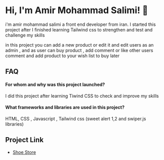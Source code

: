 
# Hi, I'm Amir Mohammad Salimi! 👋

i'm amir mohammad salimi a front end developer from iran.
I started this project after I finished learning Tailwind css to strengthen and test and challenge my skills

in this project you can add a new product or edit it and edit users as an admin , and as user can buy product , add comment or like other users comment and add product to your wish list to buy later
## FAQ

#### For whom and why was this project launched?

I did this project after learning Tiwind CSS to check and improve my skills

#### What frameworks and libraries are used in this project?

HTML, CSS , Javascript , Tailwind css
(sweet alert 1,2 and swiper.js libraries)


## Project Link

 - [Shoe Store](https://iamirsalimi.github.io/shoe-store/public/)

